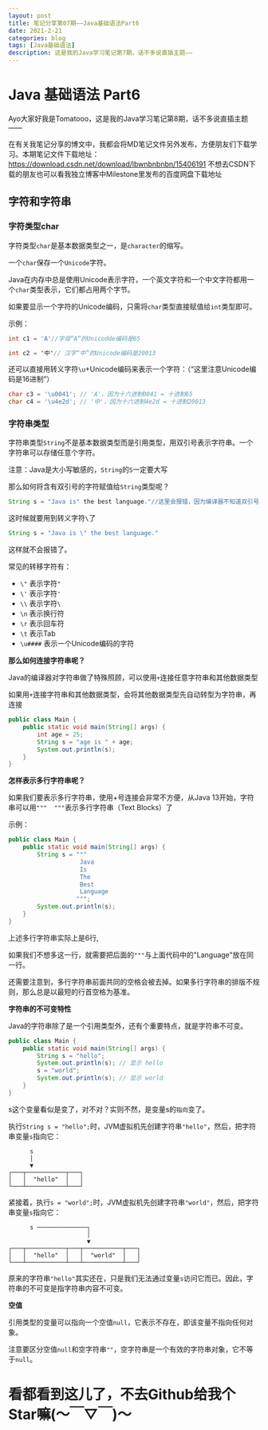 ```yaml
---
layout: post
title: 笔记分享第07期——Java基础语法Part6
date: 2021-2-21
categories: blog
tags: [Java基础语法]
description: 这是我的Java学习笔记第7期，话不多说直插主题——
---
```


# Java 基础语法 Part6

Ayo大家好我是Tomatooo，这是我的Java学习笔记第8期，话不多说直插主题——

在有关我笔记分享的博文中，我都会将MD笔记文件另外发布，方便朋友们下载学习。本期笔记文件下载地址：
https://download.csdn.net/download/lbwnbnbnbn/15406191
不想去CSDN下载的朋友也可以看我独立博客中Milestone里发布的百度网盘下载地址

## 字符和字符串

### 字符类型char

字符类型`char`是基本数据类型之一，是`character`的缩写。

一个`char`保存一个`Unicode`字符。

Java在内存中总是使用Unicode表示字符，一个英文字符和一个中文字符都用一个`char`类型表示，它们都占用两个字节。

如果要显示一个字符的Unicode编码，只需将`char`类型直接赋值给`int`类型即可。

示例：

```java
int c1 = 'A'//字母“A”的Unicodde编码是65

int c2 = '中'// 汉字“中”的Unicode编码是20013
```

还可以直接用转义字符`\u`+Unicode编码来表示一个字符：（“这里注意Unicode编码是16进制”）

```java
char c3 = '\u0041'; // 'A'，因为十六进制0041 = 十进制65
char c4 = '\u4e2d'; // '中'，因为十六进制4e2d = 十进制20013
```

### 字符串类型

字符串类型`String`不是基本数据类型而是引用类型，用双引号表示字符串。一个字符串可以存储任意个字符。

注意：Java是大小写敏感的，`String`的`S`一定要大写

那么如何将含有双引号的字符赋值给`String`类型呢？

```java
String s = "Java is" the best language."//这里会报错，因为编译器不知道双引号从那里结束
```

这时候就要用到转义字符`\`了

```java
String s = "Java is \" the best language."
```

这样就不会报错了。

常见的转移字符有：

- `\"` 表示字符`"`
- `\'` 表示字符`'`
- `\\` 表示字符`\`
- `\n` 表示换行符
- `\r` 表示回车符
- `\t` 表示Tab
- `\u####` 表示一个Unicode编码的字符

**那么如何连接字符串呢？**

Java的编译器对字符串做了特殊照顾，可以使用`+`连接任意字符串和其他数据类型

如果用`+`连接字符串和其他数据类型，会将其他数据类型先自动转型为字符串，再连接

```java
public class Main {
    public static void main(String[] args) {
        int age = 25;
        String s = "age is " + age;
        System.out.println(s);
    }
}
```

**怎样表示多行字符串呢？**

如果我们要表示多行字符串，使用+号连接会非常不方便，从Java 13开始，字符串可以用`"""  """`表示多行字符串（Text Blocks）了

示例：

```java
public class Main {
    public static void main(String[] args) {
        String s = """
                    Java
                    Is
                    The
                    Best
                    Language
                   """;
        System.out.println(s);
    }
}
```

上述多行字符串实际上是6行,

如果我们不想多这一行，就需要把后面的`"""`与上面代码中的"Language"放在同一行。

还需要注意到，多行字符串前面共同的空格会被去掉。如果多行字符串的排版不规则，那么总是以最短的行首空格为基准。

**字符串的不可变特性**

Java的字符串除了是一个引用类型外，还有个重要特点，就是字符串不可变。

```java
public class Main {
    public static void main(String[] args) {
        String s = "hello";
        System.out.println(s); // 显示 hello
        s = "world";
        System.out.println(s); // 显示 world
    }
}

```

s这个变量看似是变了，对不对？实则不然，是变量s的`指向`变了。

执行`String s = "hello";`时，JVM虚拟机先创建字符串`"hello"`，然后，把字符串变量`s`指向它：

```ascii
      s
      │
      ▼
┌───┬───────────┬───┐
│   │  "hello"  │   │
└───┴───────────┴───┘
```

紧接着，执行`s = "world";`时，JVM虚拟机先创建字符串`"world"`，然后，把字符串变量`s`指向它：

```ascii
      s ──────────────┐
                      │
                      ▼
┌───┬───────────┬───┬───────────┬───┐
│   │  "hello"  │   │  "world"  │   │
└───┴───────────┴───┴───────────┴───┘
```

原来的字符串`"hello"`其实还在，只是我们无法通过变量`s`访问它而已。因此，字符串的不可变是指字符串内容不可变。

**空值**

引用类型的变量可以指向一个空值`null`，它表示不存在，即该变量不指向任何对象。

注意要区分空值`null`和空字符串`""`，空字符串是一个有效的字符串对象，它不等于`null`。

# 看都看到这儿了，不去Github给我个Star嘛(～￣▽￣)～

